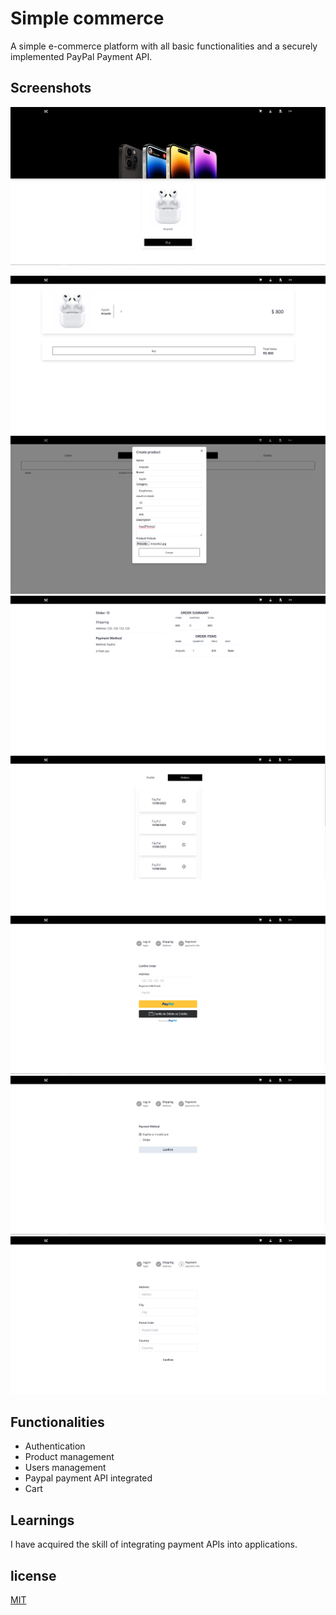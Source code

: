 
# Simple commerce

A simple e-commerce platform with all basic functionalities and a securely implemented PayPal Payment API.


## Screenshots
![Home](https://raw.githubusercontent.com/MateusGurgel/simple-commerce-web/main/demos/MainPage.png)

![Home](https://raw.githubusercontent.com/MateusGurgel/simple-commerce-web/main/demos/Cart.png)
![CreateProductPage](https://raw.githubusercontent.com/MateusGurgel/simple-commerce-web/main/demos/CreateProductPage.png)
![OrderPreview](https://raw.githubusercontent.com/MateusGurgel/simple-commerce-web/main/demos/OrderPreview.png)
![OrdersLists](https://raw.githubusercontent.com/MateusGurgel/simple-commerce-web/main/demos/OrdersLists.png)
![PayPage](https://raw.githubusercontent.com/MateusGurgel/simple-commerce-web/main/demos/PayPage.png)
![PaymentInfo](https://raw.githubusercontent.com/MateusGurgel/simple-commerce-web/main/demos/PaymentInfo.png)
![ShippingPage](https://raw.githubusercontent.com/MateusGurgel/simple-commerce-web/main/demos/ShippingAddrScreen.png)


## Functionalities

- Authentication
- Product management
- Users management
- Paypal payment API integrated
- Cart


## Learnings

I have acquired the skill of integrating payment APIs into applications.


## license

[MIT](https://choosealicense.com/licenses/mit/)

